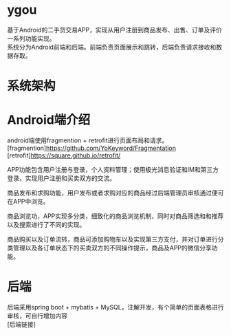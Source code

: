 # ygou
基于Android的二手货交易APP，实现从用户注册到商品发布、出售、订单及评价一系列功能实现。  
系统分为Android前端和后端。前端负责页面展示和跳转，后端负责请求接收和数据存取。  

# 系统架构
  
# Android端介绍
android端使用fragmention + retrofit进行页面布局和请求。  
[fragmention]https://github.com/YoKeyword/Fragmentation  
[retrofit]https://square.github.io/retrofit/  

APP功能包含用户注册与登录，个人资料管理；使用极光消息验证和IM和第三方登录，实现用户注册和买卖双方的交流。   

商品发布和求购功能，用户发布或者求购对应的商品经过后端管理员审核通过便可在APP中浏览。  

商品浏览功，APP实现多分类，细致化的商品浏览机制，同时对商品筛选和和推荐以及搜索进行了不同的实现。

商品购买以及订单流转，商品可添加购物车以及实现第三方支付，并对订单进行分类管理以及各订单状态下的买卖双方的不同操作提示，商品及APP的微信分享功能。

# 后端
后端采用spring boot + mybatis + MySQL，注解开发，有个简单的页面表格进行审核，可自行增加内容  
[后端链接]
